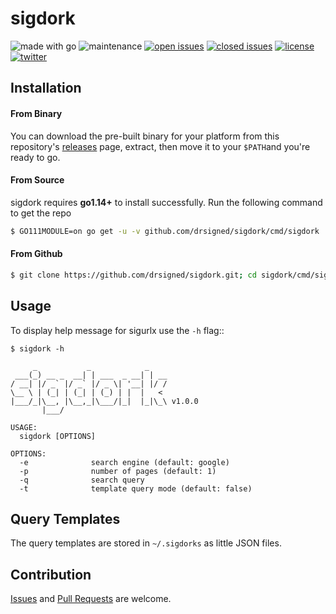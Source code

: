 # sigdork

![made with go](https://img.shields.io/badge/made%20with-Go-0040ff.svg) ![maintenance](https://img.shields.io/badge/maintained%3F-yes-0040ff.svg) [![open issues](https://img.shields.io/github/issues-raw/drsigned/sigdork.svg?style=flat&color=0040ff)](https://github.com/drsigned/sigdork/issues?q=is:issue+is:open) [![closed issues](https://img.shields.io/github/issues-closed-raw/drsigned/sigdork.svg?style=flat&color=0040ff)](https://github.com/drsigned/sigdork/issues?q=is:issue+is:closed) [![license](https://img.shields.io/badge/license-MIT-gray.svg?colorB=0040FF)](https://github.com/drsigned/sigdork/blob/master/LICENSE.md) [![twitter](https://img.shields.io/badge/twitter-@drsigned-0040ff.svg)](https://twitter.com/drsigned)

## Installation

#### From Binary

You can download the pre-built binary for your platform from this repository's [releases](https://github.com/drsigned/sigdork/releases/) page, extract, then move it to your `$PATH`and you're ready to go.

#### From Source

sigdork requires **go1.14+** to install successfully. Run the following command to get the repo

```bash
$ GO111MODULE=on go get -u -v github.com/drsigned/sigdork/cmd/sigdork
```

#### From Github

```bash
$ git clone https://github.com/drsigned/sigdork.git; cd sigdork/cmd/sigdork/; go build; mv sigdork /usr/local/bin/; sigdork -h
```

## Usage

To display help message for sigurlx use the `-h` flag::

```
$ sigdork -h

     _           _            _    
 ___(_) __ _  __| | ___  _ __| | __
/ __| |/ _` |/ _` |/ _ \| '__| |/ /
\__ \ | (_| | (_| | (_) | |  |   < 
|___/_|\__, |\__,_|\___/|_|  |_|\_\ v1.0.0
       |___/

USAGE:
  sigdork [OPTIONS]

OPTIONS:
  -e              search engine (default: google)
  -p              number of pages (default: 1)
  -q              search query
  -t              template query mode (default: false)
```

## Query Templates

The query templates are stored in `~/.sigdorks` as little JSON files.

## Contribution

[Issues](https://github.com/drsigned/sigdork/issues) and [Pull Requests](https://github.com/drsigned/sigdork/pulls) are welcome.